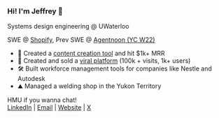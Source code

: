 ### Hi! I'm Jeffrey 👋
Systems design engineering @ UWaterloo <br/>


SWE @ [Shopify](http://shopify.com), Prev SWE @ [Agentnoon (YC W22)](http://agentnoon.com) <br/>

- 🤖 Created a [content creation tool](http://brainrot.mov) and hit $1k+ MRR 
- 🚀 Created and sold a [viral platform](https://www.uwsummit.ca) (100k + visits, 1k+ users)  <br/>
- 🛠️ Built workforce management tools for companies like Nestle and Autodesk<br/>
- ⛰️ Managed a welding shop in the Yukon Territory <br/>

HMU if you wanna chat! <br/>
[LinkedIn](https://www.linkedin.com/in/jeffreyllin/) | [Email](j475lin@uwaterloo.ca) | [Website](http://jeffreylin.dev) | [X](https://x.com/jeeffreyLin)
